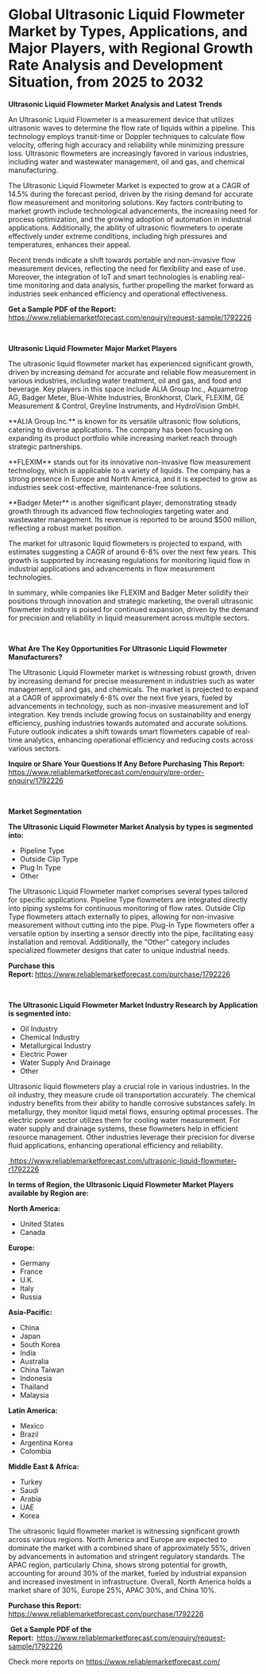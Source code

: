 <p><h1>Global Ultrasonic Liquid Flowmeter Market by Types, Applications, and Major Players, with Regional Growth Rate Analysis and Development Situation, from 2025 to 2032</h1></p><p><strong>Ultrasonic Liquid Flowmeter Market Analysis and Latest Trends</strong></p>
<p><p>An Ultrasonic Liquid Flowmeter is a measurement device that utilizes ultrasonic waves to determine the flow rate of liquids within a pipeline. This technology employs transit-time or Doppler techniques to calculate flow velocity, offering high accuracy and reliability while minimizing pressure loss. Ultrasonic flowmeters are increasingly favored in various industries, including water and wastewater management, oil and gas, and chemical manufacturing.</p><p>The Ultrasonic Liquid Flowmeter Market is expected to grow at a CAGR of 14.5% during the forecast period, driven by the rising demand for accurate flow measurement and monitoring solutions. Key factors contributing to market growth include technological advancements, the increasing need for process optimization, and the growing adoption of automation in industrial applications. Additionally, the ability of ultrasonic flowmeters to operate effectively under extreme conditions, including high pressures and temperatures, enhances their appeal. </p><p>Recent trends indicate a shift towards portable and non-invasive flow measurement devices, reflecting the need for flexibility and ease of use. Moreover, the integration of IoT and smart technologies is enabling real-time monitoring and data analysis, further propelling the market forward as industries seek enhanced efficiency and operational effectiveness.</p></p>
<p><strong>Get a Sample PDF of the Report:&nbsp;</strong> <a href="https://www.reliablemarketforecast.com/enquiry/request-sample/1792226?utm_campaign=2439&utm_medium=2&utm_source=Github&utm_content=ia&utm_term=10042025&utm_id=ultrasonic-liquid-flowmeter">https://www.reliablemarketforecast.com/enquiry/request-sample/1792226</a></p>
<p>&nbsp;</p>
<p><strong>Ultrasonic Liquid Flowmeter Major Market Players</strong></p>
<p><p>The ultrasonic liquid flowmeter market has experienced significant growth, driven by increasing demand for accurate and reliable flow measurement in various industries, including water treatment, oil and gas, and food and beverage. Key players in this space include ALIA Group Inc., Aquametrop AG, Badger Meter, Blue-White Industries, Bronkhorst, Clark, FLEXIM, GE Measurement & Control, Greyline Instruments, and HydroVision GmbH.</p><p>**ALIA Group Inc.** is known for its versatile ultrasonic flow solutions, catering to diverse applications. The company has been focusing on expanding its product portfolio while increasing market reach through strategic partnerships.</p><p>**FLEXIM** stands out for its innovative non-invasive flow measurement technology, which is applicable to a variety of liquids. The company has a strong presence in Europe and North America, and it is expected to grow as industries seek cost-effective, maintenance-free solutions.</p><p>**Badger Meter** is another significant player, demonstrating steady growth through its advanced flow technologies targeting water and wastewater management. Its revenue is reported to be around $500 million, reflecting a robust market position.</p><p>The market for ultrasonic liquid flowmeters is projected to expand, with estimates suggesting a CAGR of around 6-8% over the next few years. This growth is supported by increasing regulations for monitoring liquid flow in industrial applications and advancements in flow measurement technologies.</p><p>In summary, while companies like FLEXIM and Badger Meter solidify their positions through innovation and strategic marketing, the overall ultrasonic flowmeter industry is poised for continued expansion, driven by the demand for precision and reliability in liquid measurement across multiple sectors.</p></p>
<p>&nbsp;</p>
<p><strong>What Are The Key Opportunities For Ultrasonic Liquid Flowmeter Manufacturers?</strong></p>
<p><p>The Ultrasonic Liquid Flowmeter market is witnessing robust growth, driven by increasing demand for precise measurement in industries such as water management, oil and gas, and chemicals. The market is projected to expand at a CAGR of approximately 6-8% over the next five years, fueled by advancements in technology, such as non-invasive measurement and IoT integration. Key trends include growing focus on sustainability and energy efficiency, pushing industries towards automated and accurate solutions. Future outlook indicates a shift towards smart flowmeters capable of real-time analytics, enhancing operational efficiency and reducing costs across various sectors.</p></p>
<p><strong>Inquire or Share Your Questions If Any Before Purchasing This Report:</strong> <a href="https://www.reliablemarketforecast.com/enquiry/pre-order-enquiry/1792226?utm_campaign=2439&utm_medium=2&utm_source=Github&utm_content=ia&utm_term=10042025&utm_id=ultrasonic-liquid-flowmeter">https://www.reliablemarketforecast.com/enquiry/pre-order-enquiry/1792226</a></p>
<p>&nbsp;</p>
<p><strong>Market Segmentation</strong></p>
<p><strong>The Ultrasonic Liquid Flowmeter Market Analysis by types is segmented into:</strong></p>
<p><ul><li>Pipeline Type</li><li>Outside Clip Type</li><li>Plug In Type</li><li>Other</li></ul></p>
<p><p>The Ultrasonic Liquid Flowmeter market comprises several types tailored for specific applications. Pipeline Type flowmeters are integrated directly into piping systems for continuous monitoring of flow rates. Outside Clip Type flowmeters attach externally to pipes, allowing for non-invasive measurement without cutting into the pipe. Plug-In Type flowmeters offer a versatile option by inserting a sensor directly into the pipe, facilitating easy installation and removal. Additionally, the "Other" category includes specialized flowmeter designs that cater to unique industrial needs.</p></p>
<p><strong>Purchase this Report:&nbsp;</strong><a href="https://www.reliablemarketforecast.com/purchase/1792226?utm_campaign=2439&utm_medium=2&utm_source=Github&utm_content=ia&utm_term=10042025&utm_id=ultrasonic-liquid-flowmeter">https://www.reliablemarketforecast.com/purchase/1792226</a></p>
<p>&nbsp;</p>
<p><strong>The Ultrasonic Liquid Flowmeter Market Industry Research by Application is segmented into:</strong></p>
<p><ul><li>Oil Industry</li><li>Chemical Industry</li><li>Metallurgical Industry</li><li>Electric Power</li><li>Water Supply And Drainage</li><li>Other</li></ul></p>
<p><p>Ultrasonic liquid flowmeters play a crucial role in various industries. In the oil industry, they measure crude oil transportation accurately. The chemical industry benefits from their ability to handle corrosive substances safely. In metallurgy, they monitor liquid metal flows, ensuring optimal processes. The electric power sector utilizes them for cooling water measurement. For water supply and drainage systems, these flowmeters help in efficient resource management. Other industries leverage their precision for diverse fluid applications, enhancing operational efficiency and reliability.</p></p>
<p><a href="https://www.reliablemarketforecast.com/ultrasonic-liquid-flowmeter-r1792226?utm_campaign=2439&utm_medium=2&utm_source=Github&utm_content=ia&utm_term=10042025&utm_id=ultrasonic-liquid-flowmeter">&nbsp;https://www.reliablemarketforecast.com/ultrasonic-liquid-flowmeter-r1792226</a></p>
<p><strong>In terms of Region, the Ultrasonic Liquid Flowmeter Market Players available by Region are:</strong></p>
<p>
    <p> <strong> North America: </strong>
        <ul>
            <li>United States</li>
            <li>Canada</li>
        </ul>
        </p> 
    <p> <strong> Europe: </strong>
        <ul>
            <li>Germany</li>
            <li>France</li>
            <li>U.K.</li>
            <li>Italy</li>
            <li>Russia</li>
        </ul>
        </p> 
    <p> <strong> Asia-Pacific: </strong>
        <ul>
            <li>China</li>
            <li>Japan</li>
            <li>South Korea</li>
            <li>India</li>
            <li>Australia</li>
            <li>China Taiwan</li>
            <li>Indonesia</li>
            <li>Thailand</li>
            <li>Malaysia</li>
        </ul>
        </p> 
    <p> <strong> Latin America: </strong>
        <ul>
            <li>Mexico</li>
            <li>Brazil</li>
            <li>Argentina Korea</li>
            <li>Colombia</li>
        </ul>
        </p> 
    <p> <strong> Middle East & Africa: </strong>
        <ul>
            <li>Turkey</li>
            <li>Saudi</li>
            <li>Arabia</li>
            <li>UAE</li>
            <li>Korea</li>
        </ul>
    </p>
    </p>
<p><p>The ultrasonic liquid flowmeter market is witnessing significant growth across various regions. North America and Europe are expected to dominate the market with a combined share of approximately 55%, driven by advancements in automation and stringent regulatory standards. The APAC region, particularly China, shows strong potential for growth, accounting for around 30% of the market, fueled by industrial expansion and increased investment in infrastructure. Overall, North America holds a market share of 30%, Europe 25%, APAC 30%, and China 10%.</p></p>
<p><strong>Purchase this Report: </strong><a href="https://www.reliablemarketforecast.com/purchase/1792226?utm_campaign=2439&utm_medium=2&utm_source=Github&utm_content=ia&utm_term=10042025&utm_id=ultrasonic-liquid-flowmeter">https://www.reliablemarketforecast.com/purchase/1792226</a></p>
<p>&nbsp;<strong>Get a Sample PDF of the Report:&nbsp;&nbsp;</strong><a href="https://www.reliablemarketforecast.com/enquiry/request-sample/1792226?utm_campaign=2439&utm_medium=2&utm_source=Github&utm_content=ia&utm_term=10042025&utm_id=ultrasonic-liquid-flowmeter">https://www.reliablemarketforecast.com/enquiry/request-sample/1792226</a></p>
<p><strong></strong></p>
<p>Check more reports on <a href="https://www.reliablemarketforecast.com/?utm_campaign=2439&utm_medium=2&utm_source=Github&utm_content=ia&utm_term=10042025&utm_id=ultrasonic-liquid-flowmeter">https://www.reliablemarketforecast.com/</a></p>